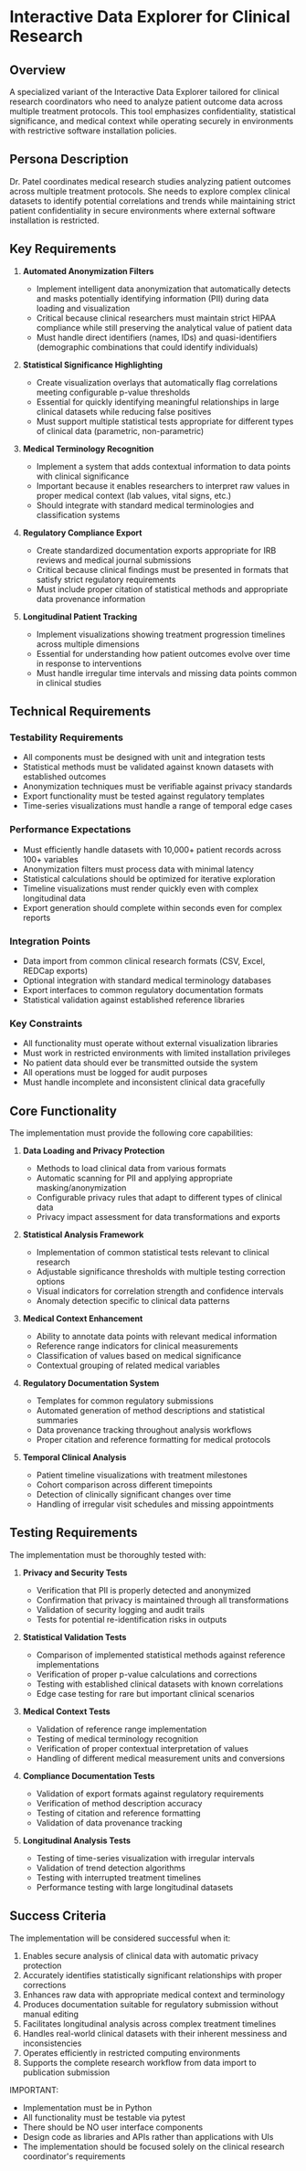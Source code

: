 # Interactive Data Explorer for Clinical Research

## Overview
A specialized variant of the Interactive Data Explorer tailored for clinical research coordinators who need to analyze patient outcome data across multiple treatment protocols. This tool emphasizes confidentiality, statistical significance, and medical context while operating securely in environments with restrictive software installation policies.

## Persona Description
Dr. Patel coordinates medical research studies analyzing patient outcomes across multiple treatment protocols. She needs to explore complex clinical datasets to identify potential correlations and trends while maintaining strict patient confidentiality in secure environments where external software installation is restricted.

## Key Requirements

1. **Automated Anonymization Filters**
   - Implement intelligent data anonymization that automatically detects and masks potentially identifying information (PII) during data loading and visualization
   - Critical because clinical researchers must maintain strict HIPAA compliance while still preserving the analytical value of patient data
   - Must handle direct identifiers (names, IDs) and quasi-identifiers (demographic combinations that could identify individuals)

2. **Statistical Significance Highlighting**
   - Create visualization overlays that automatically flag correlations meeting configurable p-value thresholds
   - Essential for quickly identifying meaningful relationships in large clinical datasets while reducing false positives
   - Must support multiple statistical tests appropriate for different types of clinical data (parametric, non-parametric)

3. **Medical Terminology Recognition**
   - Implement a system that adds contextual information to data points with clinical significance
   - Important because it enables researchers to interpret raw values in proper medical context (lab values, vital signs, etc.)
   - Should integrate with standard medical terminologies and classification systems

4. **Regulatory Compliance Export**
   - Create standardized documentation exports appropriate for IRB reviews and medical journal submissions
   - Critical because clinical findings must be presented in formats that satisfy strict regulatory requirements
   - Must include proper citation of statistical methods and appropriate data provenance information

5. **Longitudinal Patient Tracking**
   - Implement visualizations showing treatment progression timelines across multiple dimensions
   - Essential for understanding how patient outcomes evolve over time in response to interventions
   - Must handle irregular time intervals and missing data points common in clinical studies

## Technical Requirements

### Testability Requirements
- All components must be designed with unit and integration tests
- Statistical methods must be validated against known datasets with established outcomes
- Anonymization techniques must be verifiable against privacy standards
- Export functionality must be tested against regulatory templates
- Time-series visualizations must handle a range of temporal edge cases

### Performance Expectations
- Must efficiently handle datasets with 10,000+ patient records across 100+ variables
- Anonymization filters must process data with minimal latency
- Statistical calculations should be optimized for iterative exploration
- Timeline visualizations must render quickly even with complex longitudinal data
- Export generation should complete within seconds even for complex reports

### Integration Points
- Data import from common clinical research formats (CSV, Excel, REDCap exports)
- Optional integration with standard medical terminology databases
- Export interfaces to common regulatory documentation formats
- Statistical validation against established reference libraries

### Key Constraints
- All functionality must operate without external visualization libraries
- Must work in restricted environments with limited installation privileges
- No patient data should ever be transmitted outside the system
- All operations must be logged for audit purposes
- Must handle incomplete and inconsistent clinical data gracefully

## Core Functionality

The implementation must provide the following core capabilities:

1. **Data Loading and Privacy Protection**
   - Methods to load clinical data from various formats
   - Automatic scanning for PII and applying appropriate masking/anonymization
   - Configurable privacy rules that adapt to different types of clinical data
   - Privacy impact assessment for data transformations and exports

2. **Statistical Analysis Framework**
   - Implementation of common statistical tests relevant to clinical research
   - Adjustable significance thresholds with multiple testing correction options
   - Visual indicators for correlation strength and confidence intervals
   - Anomaly detection specific to clinical data patterns

3. **Medical Context Enhancement**
   - Ability to annotate data points with relevant medical information
   - Reference range indicators for clinical measurements
   - Classification of values based on medical significance
   - Contextual grouping of related medical variables

4. **Regulatory Documentation System**
   - Templates for common regulatory submissions
   - Automated generation of method descriptions and statistical summaries
   - Data provenance tracking throughout analysis workflows
   - Proper citation and reference formatting for medical protocols

5. **Temporal Clinical Analysis**
   - Patient timeline visualizations with treatment milestones
   - Cohort comparison across different timepoints
   - Detection of clinically significant changes over time
   - Handling of irregular visit schedules and missing appointments

## Testing Requirements

The implementation must be thoroughly tested with:

1. **Privacy and Security Tests**
   - Verification that PII is properly detected and anonymized
   - Confirmation that privacy is maintained through all transformations
   - Validation of security logging and audit trails
   - Tests for potential re-identification risks in outputs

2. **Statistical Validation Tests**
   - Comparison of implemented statistical methods against reference implementations
   - Verification of proper p-value calculations and corrections
   - Testing with established clinical datasets with known correlations
   - Edge case testing for rare but important clinical scenarios

3. **Medical Context Tests**
   - Validation of reference range implementation
   - Testing of medical terminology recognition
   - Verification of proper contextual interpretation of values
   - Handling of different medical measurement units and conversions

4. **Compliance Documentation Tests**
   - Validation of export formats against regulatory requirements
   - Verification of method description accuracy
   - Testing of citation and reference formatting
   - Validation of data provenance tracking

5. **Longitudinal Analysis Tests**
   - Testing of time-series visualization with irregular intervals
   - Validation of trend detection algorithms
   - Testing with interrupted treatment timelines
   - Performance testing with large longitudinal datasets

## Success Criteria

The implementation will be considered successful when it:

1. Enables secure analysis of clinical data with automatic privacy protection
2. Accurately identifies statistically significant relationships with proper corrections
3. Enhances raw data with appropriate medical context and terminology
4. Produces documentation suitable for regulatory submission without manual editing
5. Facilitates longitudinal analysis across complex treatment timelines
6. Handles real-world clinical datasets with their inherent messiness and inconsistencies
7. Operates efficiently in restricted computing environments
8. Supports the complete research workflow from data import to publication submission

IMPORTANT: 
- Implementation must be in Python
- All functionality must be testable via pytest
- There should be NO user interface components
- Design code as libraries and APIs rather than applications with UIs
- The implementation should be focused solely on the clinical research coordinator's requirements
